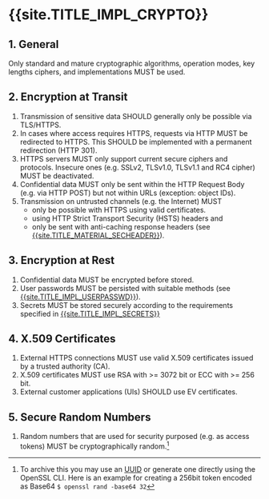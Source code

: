 # {{site.TITLE_IMPL_CRYPTO}}

## 1. General

Only standard and mature cryptographic algorithms, operation modes, key lengths ciphers, and implementations MUST be used.

## 2. Encryption at Transit

1. Transmission of sensitive data SHOULD generally only be possible via TLS/HTTPS.
2. In cases where access requires HTTPS, requests via HTTP MUST be redirected to HTTPS. This SHOULD be implemented with a permanent redirection (HTTP 301).
3. HTTPS servers MUST only support current secure ciphers and protocols. Insecure ones (e.g. SSLv2, TLSv1.0, TLSv1.1 and RC4 cipher) MUST be deactivated.
4. Confidential data MUST only be sent within the HTTP Request Body (e.g. via HTTP POST) but not within URLs (exception: object IDs).
5. Transmission on untrusted channels (e.g. the Internet) MUST
    - only be possible with HTTPS using valid certificates.
    - using HTTP Strict Transport Security (HSTS) headers and
    - only be sent with anti-caching response headers (see [{{site.TITLE_MATERIAL_SECHEADER}}]({{site.URL_MATERIAL_SECHEADER}})).

## 3. Encryption at Rest
1. Confidential data MUST be encrypted before stored.
2. User passwords MUST be persisted with suitable methods (see [{{site.TITLE_IMPL_USERPASSWD}}]({{site.URL_IMPL_USERPASSWD}})).
3. Secrets MUST be stored securely according to the requirements specified in [{{site.TITLE_IMPL_SECRETS}}]({{site.URL_IMPL_SECRETS}})

## 4. X.509 Certificates
1. External HTTPS connections MUST use valid X.509 certificates issued by a trusted authority (CA).
2. X.509 certificates MUST use RSA with >= 3072 bit or ECC with >= 256 bit.
3. External customer applications (UIs) SHOULD use EV certificates.

## 5. Secure Random Numbers
1. Random numbers that are used for security purposed (e.g. as access tokens) MUST be cryptographically random.[^1]

[^1]: To archive this you may use an [UUID](https://en.wikipedia.org/wiki/Universally_unique_identifier) or generate one directly using the OpenSSL CLI. Here is an example for creating a 256bit token encoded as Base64 `$ openssl rand -base64 32` 
